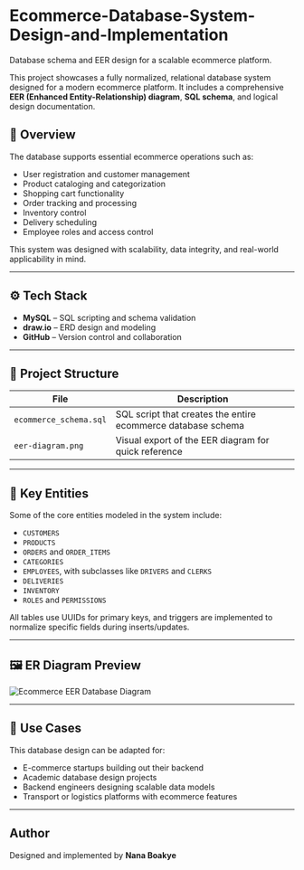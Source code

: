 # Ecommerce-Database-System-Design-and-Implementation
Database schema and EER design for a scalable ecommerce platform.

This project showcases a fully normalized, relational database system designed for a modern ecommerce platform. It includes a comprehensive **EER (Enhanced Entity-Relationship) diagram**, **SQL schema**, and logical design documentation.

## 📘 Overview

The database supports essential ecommerce operations such as:

- User registration and customer management
- Product cataloging and categorization
- Shopping cart functionality
- Order tracking and processing
- Inventory control
- Delivery scheduling
- Employee roles and access control

This system was designed with scalability, data integrity, and real-world applicability in mind.

---

## ⚙️ Tech Stack

- **MySQL** – SQL scripting and schema validation
- **draw.io** – ERD design and modeling
- **GitHub** – Version control and collaboration

---

## 📁 Project Structure

| File | Description |
|------|-------------|
| `ecommerce_schema.sql` | SQL script that creates the entire ecommerce database schema |
| `eer-diagram.png` | Visual export of the EER diagram for quick reference |

---

## 🧠 Key Entities

Some of the core entities modeled in the system include:

- `CUSTOMERS`
- `PRODUCTS`
- `ORDERS` and `ORDER_ITEMS`
- `CATEGORIES`
- `EMPLOYEES`, with subclasses like `DRIVERS` and `CLERKS`
- `DELIVERIES`
- `INVENTORY`
- `ROLES` and `PERMISSIONS`

All tables use UUIDs for primary keys, and triggers are implemented to normalize specific fields during inserts/updates.

---

## 🖼 ER Diagram Preview


![Ecommerce EER Database Diagram](https://github.com/NanaBoakye11/Ecommerce-Database-System-Design-and-Implementation/raw/main/FINALABA.drawio%20(4).png)

---

## 🚀 Use Cases

This database design can be adapted for:

- E-commerce startups building out their backend
- Academic database design projects
- Backend engineers designing scalable data models
- Transport or logistics platforms with ecommerce features

---

## Author

Designed and implemented by **Nana Boakye**
